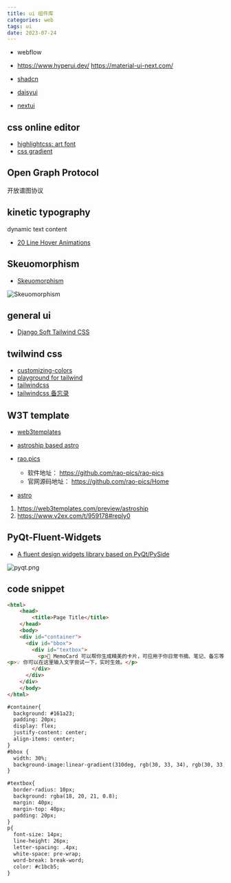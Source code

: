 ```yaml
---
title: ui 组件库
categories: web
tags: ui
date: 2023-07-24
---
```


- webflow

- https://www.hyperui.dev/ https://material-ui-next.com/

- [shadcn](https://ui.shadcn.com/themes)
- [daisyui](https://daisyui.com/docs/themes/)
- [nextui](https://nextui.org/)

## css online editor

- [highlightcss: art font](https://www.highlightcss.com/)
- [css gradient](https://www.colorzilla.com/gradient-editor/)

## Open Graph Protocol

开放谱图协议

## kinetic typography

dynamic text content

- [20 Line Hover Animations](https://webflow.com/made-in-webflow/website/20-Link-Effects)

## Skeuomorphism

- [Skeuomorphism](https://webflow.com/made-in-webflow/skeuomorphism)

![Skeuomorphism](https://cdn.jsdelivr.net/gh/YeeKal/img_land/blog/12/20231221103356.png)

## general ui

- [Django Soft Tailwind CSS](https://appseed.us/product/soft-dashboard-tailwind/django/)

## twilwind css

- [customizing-colors](https://tailwindcss.com/docs/customizing-colors)
- [playground for tailwind](https://play.tailwindcss.com/)
- [tailwindcss](https://www.tailwindcss.cn/)
- [tailwindcss 备忘录](https://wangchujiang.com/reference/docs/tailwindcss.html)


## W3T template

- [web3templates](https://web3templates.com/)
- [astroship based astro](https://github.com/surjithctly/astroship)
- [rao.pics](https://rao.pics)
    - 软件地址： https://github.com/rao-pics/rao-pics
    - 官网源码地址： https://github.com/rao-pics/Home

- [astro](https://astro.build/blog/)


1. https://web3templates.com/preview/astroship
2. https://www.v2ex.com/t/959178#reply0


## PyQt-Fluent-Widgets

- [A fluent design widgets library based on PyQt/PySide](https://github.com/zhiyiYo/PyQt-Fluent-Widgets)

![pyqt.png](https://cdn.jsdelivr.net/gh/YeeKal/img_land/blog/notes_img_backup/web/imgs/pyqt.png)


## code snippet

```html
<html>
	<head>
		<title>Page Title</title>
	</head>
	<body>
    <div id="container">
      <div id="bbox">
        <div id="textbox">
          <p>🎨 MemoCard 可以帮你生成精美的卡片，可应用于你日常书摘、笔记、备忘等内容的分享。</p>
<p>💡 你可以在这里输入文字尝试一下，实时生效。</p>
        </div>
      </div>
    </div>
	</body>
</html>

#container{
  background: #161a23;
  padding: 20px;
  display: flex;
  justify-content: center;
  align-items: center;
}
#bbox {
  width: 30%;
  background-image:linear-gradient(310deg, rgb(30, 33, 34), rgb(30, 33, 34), rgb(31, 34, 36), rgb(31, 34, 36), rgb(51, 0, 72), rgb(75, 0, 59), rgb(75, 0, 24), rgb(78, 0, 0), rgb(78, 20, 0), rgb(78, 27, 0));
}

#textbox{
  border-radius: 10px;
  background: rgba(18, 20, 21, 0.8);
  margin: 40px;
  margin-top: 40px;
  padding: 20px;
}
p{
  font-size: 14px;
  line-height: 26px;
  letter-spacing: .4px;
  white-space: pre-wrap;
  word-break: break-word;
  color: #c1bcb5;
}
```